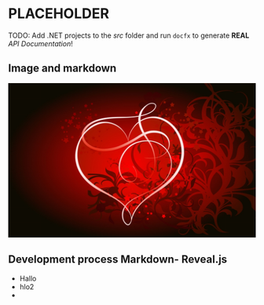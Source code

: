 # PLACEHOLDER
TODO: Add .NET projects to the *src* folder and run `docfx` to generate **REAL** *API Documentation*!

## Image and markdown
![Background.Love](../../ZoeProg/images/background.love.jpg)
## Development process Markdown- Reveal.js
* Hallo
* hlo2
* 